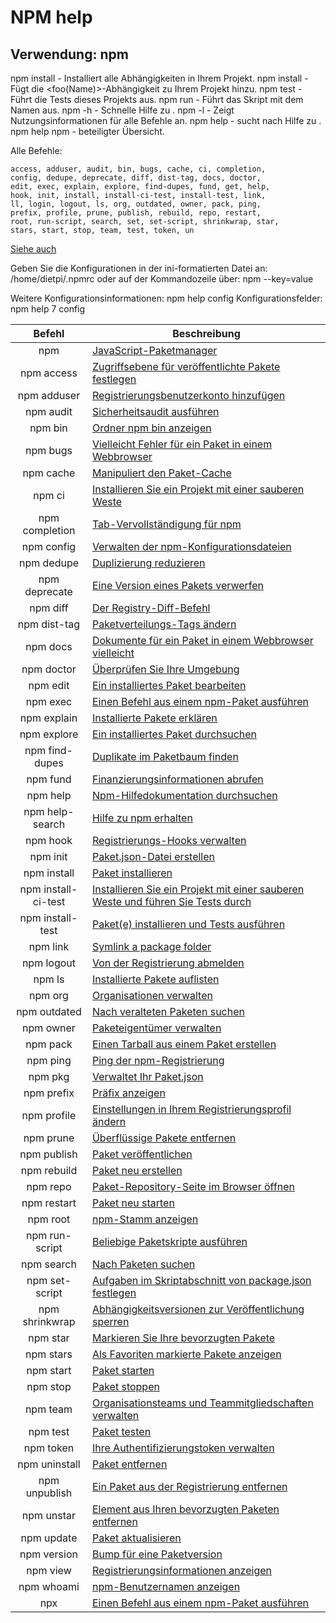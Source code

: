 # NPM help

## Verwendung: npm <Befehl> 

npm install - Installiert alle Abhängigkeiten in Ihrem Projekt. 
npm install <foo> - Fügt die <foo(Name)>-Abhängigkeit zu Ihrem Projekt hinzu. 
npm test - Führt die Tests dieses Projekts aus. 
npm run <foo> - Führt das Skript mit dem Namen <foo> aus. 
npm <Befehl> -h - Schnelle Hilfe zu <Befehl>. 
npm -l - Zeigt Nutzungsinformationen für alle Befehle an. 
npm help <Begriff> - sucht nach Hilfe zu <Begriff>. 
npm help npm - beteiligter Übersicht. 

Alle Befehle:

    access, adduser, audit, bin, bugs, cache, ci, completion,
    config, dedupe, deprecate, diff, dist-tag, docs, doctor,
    edit, exec, explain, explore, find-dupes, fund, get, help,
    hook, init, install, install-ci-test, install-test, link,
    ll, login, logout, ls, org, outdated, owner, pack, ping,
    prefix, profile, prune, publish, rebuild, repo, restart,
    root, run-script, search, set, set-script, shrinkwrap, star,
    stars, start, stop, team, test, token, un

[Siehe auch](https://docs.npmjs.com/cli/v7/commands)


Geben Sie die Konfigurationen in der ini-formatierten Datei an:
    /home/dietpi/.npmrc
oder auf der Kommandozeile über: npm <command> --key=value

Weitere Konfigurationsinformationen: npm help config
Konfigurationsfelder: npm help 7 config





|Befehl|Beschreibung|
|:------------------------------------:|------------------------------------|
|npm|[JavaScript-Paketmanager](https://docs.npmjs.com/cli/v7/commands/npm)|
|npm access|[Zugriffsebene für veröffentlichte Pakete festlegen](https://docs.npmjs.com/cli/v7/commands/npm-access)|
|npm adduser|[Registrierungsbenutzerkonto hinzufügen](https://docs.npmjs.com/cli/v7/commands/npm-adduser)|
|npm audit|[Sicherheitsaudit ausführen](https://docs.npmjs.com/cli/v7/commands/npm-audit)|
|npm bin|[Ordner npm bin anzeigen](https://docs.npmjs.com/cli/v7/commands/npm-bin)|
|npm bugs|[Vielleicht Fehler für ein Paket in einem Webbrowser](https://docs.npmjs.com/cli/v7/commands/npm-bugs)|
|npm cache|[Manipuliert den Paket-Cache](https://docs.npmjs.com/cli/v7/commands/npm-cache)|
|npm ci|[Installieren Sie ein Projekt mit einer sauberen Weste](https://docs.npmjs.com/cli/v7/commands/npm-ci)|
|npm completion|[Tab-Vervollständigung für npm](https://docs.npmjs.com/cli/v7/commands/npm-completion)|
|npm config|[Verwalten der npm-Konfigurationsdateien](https://docs.npmjs.com/cli/v7/commands/npm-config)|
|npm dedupe|[Duplizierung reduzieren](https://docs.npmjs.com/cli/v7/commands/npm-dedupe)|
|npm deprecate|[Eine Version eines Pakets verwerfen](https://docs.npmjs.com/cli/v7/commands/npm-deprecate)|
|npm diff|[Der Registry-Diff-Befehl](https://docs.npmjs.com/cli/v7/commands/npm-diff)|
|npm dist-tag|[Paketverteilungs-Tags ändern](https://docs.npmjs.com/cli/v7/commands/npm-dist-tag)|
|npm docs|[Dokumente für ein Paket in einem Webbrowser vielleicht](https://docs.npmjs.com/cli/v7/commands/npm-docs)|
|npm doctor|[Überprüfen Sie Ihre Umgebung](https://docs.npmjs.com/cli/v7/commands/npm-doctor)|
|npm edit|[Ein installiertes Paket bearbeiten](https://docs.npmjs.com/cli/v7/commands/npm-edit)|
|npm exec|[Einen Befehl aus einem npm-Paket ausführen](https://docs.npmjs.com/cli/v7/commands/npm-exec)|
|npm explain|[Installierte Pakete erklären](https://docs.npmjs.com/cli/v7/commands/npm-explain)|
|npm explore|[Ein installiertes Paket durchsuchen](https://docs.npmjs.com/cli/v7/commands/npm-explore)|
|npm find-dupes|[Duplikate im Paketbaum finden](https://docs.npmjs.com/cli/v7/commands/npm-find-dupes)|
|npm fund|[Finanzierungsinformationen abrufen](https://docs.npmjs.com/cli/v7/commands/npm-fund)|
|npm help|[Npm-Hilfedokumentation durchsuchen](https://docs.npmjs.com/cli/v7/commands/npm-help)|
|npm help-search|[Hilfe zu npm erhalten](https://docs.npmjs.com/cli/v7/commands/npm-help-search)|
|npm hook|[Registrierungs-Hooks verwalten](https://docs.npmjs.com/cli/v7/commands/npm-hook)|
|npm init|[Paket.json-Datei erstellen](https://docs.npmjs.com/cli/v7/commands/npm-init)|
|npm install|[Paket installieren](https://docs.npmjs.com/cli/v7/commands/npm-install)|
|npm install-ci-test|[Installieren Sie ein Projekt mit einer sauberen Weste und führen Sie Tests durch](https://docs.npmjs.com/cli/v7/commands/npm-install-ci-test)|
|npm install-test|[Paket(e) installieren und Tests ausführen](https://docs.npmjs.com/cli/v7/commands/npm-install-test)|
|npm link|[Symlink a package folder](https://docs.npmjs.com/cli/v7/commands/npm-link)|
|npm logout|[Von der Registrierung abmelden](https://docs.npmjs.com/cli/v7/commands/npm-logout)|
|npm ls|[Installierte Pakete auflisten](https://docs.npmjs.com/cli/v7/commands/npm-ls)|
|npm org|[Organisationen verwalten](https://docs.npmjs.com/cli/v7/commands/npm-org)|
|npm outdated|[Nach veralteten Paketen suchen](https://docs.npmjs.com/cli/v7/commands/npm-outdated)|
|npm owner|[Paketeigentümer verwalten](https://docs.npmjs.com/cli/v7/commands/npm-owner)|
|npm pack|[Einen Tarball aus einem Paket erstellen](https://docs.npmjs.com/cli/v7/commands/npm-pack)|
|npm ping|[Ping der npm-Registrierung](https://docs.npmjs.com/cli/v7/commands/npm-ping)|
|npm pkg|[Verwaltet Ihr Paket.json](https://docs.npmjs.com/cli/v7/commands/npm-pkg)|
|npm prefix|[Präfix anzeigen](https://docs.npmjs.com/cli/v7/commands/npm-prefix)|
|npm profile|[Einstellungen in Ihrem Registrierungsprofil ändern](https://docs.npmjs.com/cli/v7/commands/npm-profile)|
|npm prune|[Überflüssige Pakete entfernen](https://docs.npmjs.com/cli/v7/commands/npm-prune)|
|npm publish|[Paket veröffentlichen](https://docs.npmjs.com/cli/v7/commands/npm-publish)|
|npm rebuild|[Paket neu erstellen](https://docs.npmjs.com/cli/v7/commands/npm-rebuild)|
|npm repo|[Paket-Repository-Seite im Browser öffnen](https://docs.npmjs.com/cli/v7/commands/npm-repo)|
|npm restart|[Paket neu starten](https://docs.npmjs.com/cli/v7/commands/npm-restart)|
|npm root|[npm-Stamm anzeigen](https://docs.npmjs.com/cli/v7/commands/npm-root)|
|npm run-script|[Beliebige Paketskripte ausführen](https://docs.npmjs.com/cli/v7/commands/npm-run-script)|
|npm search|[Nach Paketen suchen](https://docs.npmjs.com/cli/v7/commands/npm-search)|
|npm set-script|[Aufgaben im Skriptabschnitt von package.json festlegen](https://docs.npmjs.com/cli/v7/commands/npm-set-script)|
|npm shrinkwrap|[Abhängigkeitsversionen zur Veröffentlichung sperren](https://docs.npmjs.com/cli/v7/commands/npm-shrinkwrap)|
|npm star|[Markieren Sie Ihre bevorzugten Pakete](https://docs.npmjs.com/cli/v7/commands/npm-star)|
|npm stars|[Als Favoriten markierte Pakete anzeigen](https://docs.npmjs.com/cli/v7/commands/npm-stars)|
|npm start|[Paket starten](https://docs.npmjs.com/cli/v7/commands/npm-start)|
|npm stop|[Paket stoppen](https://docs.npmjs.com/cli/v7/commands/npm-stop)|
|npm team|[Organisationsteams und Teammitgliedschaften verwalten](https://docs.npmjs.com/cli/v7/commands/npm-team)|
|npm test|[Paket testen](https://docs.npmjs.com/cli/v7/commands/npm-test)|
|npm token|[Ihre Authentifizierungstoken verwalten](https://docs.npmjs.com/cli/v7/commands/npm-token)|
|npm uninstall|[Paket entfernen](https://docs.npmjs.com/cli/v7/commands/npm-uninstall)|
|npm unpublish|[Ein Paket aus der Registrierung entfernen](https://docs.npmjs.com/cli/v7/commands/npm-unpublish)|
|npm unstar|[Element aus Ihren bevorzugten Paketen entfernen](https://docs.npmjs.com/cli/v7/commands/npm-unstar)|
|npm update|[Paket aktualisieren](https://docs.npmjs.com/cli/v7/commands/npm-update)|
|npm version|[Bump für eine Paketversion](https://docs.npmjs.com/cli/v7/commands/npm-version)|
|npm view|[Registrierungsinformationen anzeigen](https://docs.npmjs.com/cli/v7/commands/npm-view)|
|npm whoami|[npm-Benutzernamen anzeigen](https://docs.npmjs.com/cli/v7/commands/npm-whoami)|
|npx|[Einen Befehl aus einem npm-Paket ausführen](https://docs.npmjs.com/cli/v7/commands/npx)|



